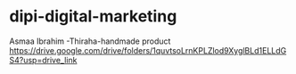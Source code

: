 # dipi-digital-marketing
Asmaa Ibrahim -Thiraha-handmade product
https://drive.google.com/drive/folders/1quvtsoLrnKPLZlod9XyglBLd1ELLdGS4?usp=drive_link

